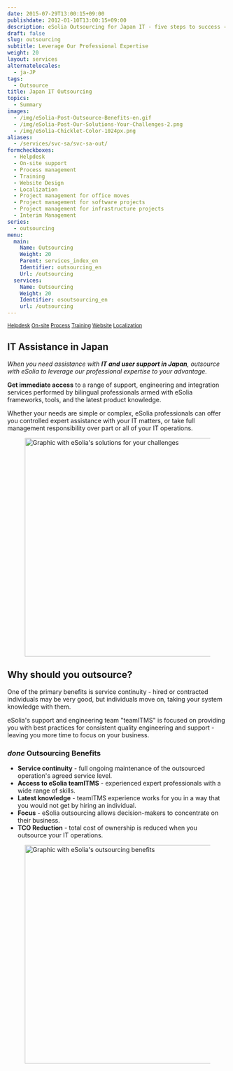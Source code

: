 ```yaml
---
date: 2015-07-29T13:00:15+09:00
publishdate: 2012-01-10T13:00:15+09:00
description: eSolia Outsourcing for Japan IT - five steps to success - Agree, Discover, Plan, Implement and Maintain - to be completed for a successful engagement.
draft: false
slug: outsourcing
subtitle: Leverage Our Professional Expertise
weight: 20
layout: services
alternatelocales:
  - ja-JP
tags:
  - Outsource
title: Japan IT Outsourcing
topics:
  - Summary
images:
  - /img/eSolia-Post-Outsource-Benefits-en.gif
  - /img/eSolia-Post-Our-Solutions-Your-Challenges-2.png
  - /img/eSolia-Chicklet-Color-1024px.png
aliases:
  - /services/svc-sa/svc-sa-out/
formcheckboxes:
  - Helpdesk
  - On-site support
  - Process management
  - Training
  - Website Design
  - Localization
  - Project management for office moves
  - Project management for software projects
  - Project management for infrastructure projects
  - Interim Management
series:
  - outsourcing
menu:
  main:
    Name: Outsourcing
    Weight: 20
    Parent: services_index_en
    Identifier: outsourcing_en
    Url: /outsourcing
  services:
    Name: Outsourcing
    Weight: 20
    Identifier: osoutsourcing_en
    url: /outsourcing
---
```


<small>
<a class="grey lighten-3 green-text waves-effect waves-light btn" href="/helpdesk">Helpdesk</a>
<a class="grey lighten-3 green-text waves-effect waves-light btn" href="/on-site">On-site</a>
<a class="grey lighten-3 green-text waves-effect waves-light btn" href="/process">Process</a>
<a class="grey lighten-3 green-text waves-effect waves-light btn" href="/training">Training</a>
<a class="grey lighten-3 green-text waves-effect waves-light btn" href="/website-design">Website</a>
<a class="grey lighten-3 green-text waves-effect waves-light btn" href="/localization">Localization</a>
</small>

## IT Assistance in Japan

_When you need assistance with **IT and user support in Japan**, outsource with eSolia to leverage our professional expertise to your advantage._

**Get immediate access** to a range of support, engineering and integration services performed by bilingual professionals armed with eSolia frameworks, tools, and the latest product knowledge.

Whether your needs are simple or complex, eSolia professionals can offer you controlled expert assistance with your IT matters, or take full management responsibility over part or all of your IT operations.

<figure class="image-container">
<img class="materialboxed responsive-img" width="500" data-caption="eSolia's solutions for your challenges" alt="Graphic with eSolia's solutions for your challenges" src="/img/eSolia-Post-Our-Solutions-Your-Challenges-2.png" >
</figure>

## Why should you outsource?

One of the primary benefits is service continuity - hired or contracted individuals may be very good, but individuals move on, taking your system knowledge with them.

eSolia's support and engineering team "teamITMS" is focused on providing you with best practices for consistent quality engineering and support - leaving you more time to focus on your business.

### <i class="material-icons small">done</i> Outsourcing Benefits

* **Service continuity** - full ongoing maintenance of the outsourced operation's agreed service level.
* **Access to eSolia teamITMS** - experienced expert professionals with a wide range of skills.
* **Latest knowledge** - teamITMS experience works for you in a way that you would not get by hiring an individual.
* **Focus** - eSolia outsourcing allows decision-makers to concentrate on their business.
* **TCO Reduction** - total cost of ownership is reduced when you outsource your IT operations.

<figure class="image-container">
<img class="materialboxed responsive-img" width="500" data-caption="Benefits for eSolia Outsourcing" alt="Graphic with eSolia's outsourcing benefits" src="/img/eSolia-Post-Outsource-Benefits-en.gif" >
</figure>
